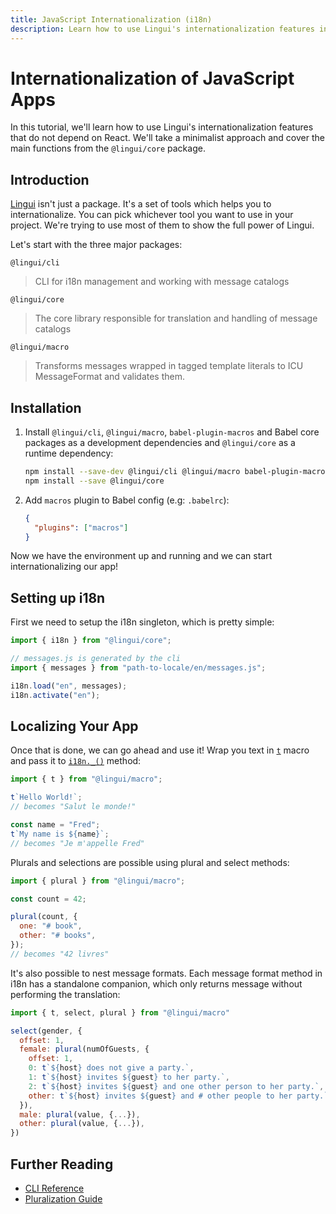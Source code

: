 ```yaml
---
title: JavaScript Internationalization (i18n)
description: Learn how to use Lingui's internationalization features in your vanilla JavaScript application
---
```


# Internationalization of JavaScript Apps

In this tutorial, we'll learn how to use Lingui's internationalization features that do not depend on React. We'll take a minimalist approach and cover the main functions from the `@lingui/core` package.

## Introduction

[Lingui](https://github.com/lingui/js-lingui) isn't just a package. It's a set of tools which helps you to internationalize. You can pick whichever tool you want to use in your project. We're trying to use most of them to show the full power of Lingui.

Let's start with the three major packages:

`@lingui/cli`

> CLI for i18n management and working with message catalogs

`@lingui/core`

> The core library responsible for translation and handling of message catalogs

`@lingui/macro`

> Transforms messages wrapped in tagged template literals to ICU MessageFormat and validates them.

## Installation

1.  Install `@lingui/cli`, `@lingui/macro`, `babel-plugin-macros` and Babel core packages as a development dependencies and `@lingui/core` as a runtime dependency:

    ```bash npm2yarn
    npm install --save-dev @lingui/cli @lingui/macro babel-plugin-macros @babel/core
    npm install --save @lingui/core
    ```

2.  Add `macros` plugin to Babel config (e.g: `.babelrc`):

    ```json
    {
      "plugins": ["macros"]
    }
    ```

Now we have the environment up and running and we can start internationalizing our app!

## Setting up i18n

First we need to setup the i18n singleton, which is pretty simple:

```js
import { i18n } from "@lingui/core";

// messages.js is generated by the cli
import { messages } from "path-to-locale/en/messages.js";

i18n.load("en", messages);
i18n.activate("en");
```

## Localizing Your App

Once that is done, we can go ahead and use it! Wrap you text in [`t`](/docs/ref/macro.mdx#t) macro and pass it to [`i18n._()`](/docs/ref/core.md#i18n._) method:

```js
import { t } from "@lingui/macro";

t`Hello World!`;
// becomes "Salut le monde!"

const name = "Fred";
t`My name is ${name}`;
// becomes "Je m'appelle Fred"
```

Plurals and selections are possible using plural and select methods:

```js
import { plural } from "@lingui/macro";

const count = 42;

plural(count, {
  one: "# book",
  other: "# books",
});
// becomes "42 livres"
```

It's also possible to nest message formats. Each message format method in i18n has a standalone companion, which only returns message without performing the translation:

```js
import { t, select, plural } from "@lingui/macro"

select(gender, {
  offset: 1,
  female: plural(numOfGuests, {
    offset: 1,
    0: t`${host} does not give a party.`,
    1: t`${host} invites ${guest} to her party.`,
    2: t`${host} invites ${guest} and one other person to her party.`,
    other: t`${host} invites ${guest} and # other people to her party.`
  }),
  male: plural(value, {...}),
  other: plural(value, {...}),
})
```

## Further Reading

- [CLI Reference](/docs/ref/cli.md)
- [Pluralization Guide](/docs/guides/plurals.md)
